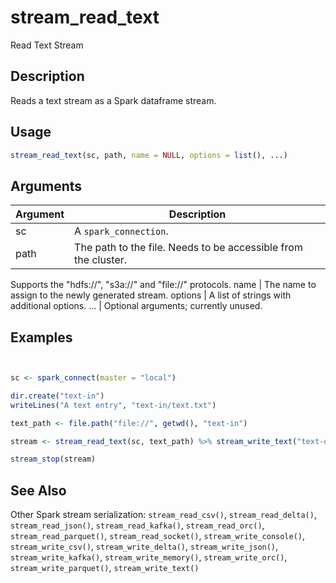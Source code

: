 # stream_read_text


Read Text Stream




## Description

Reads a text stream as a Spark dataframe stream.





## Usage
```r
stream_read_text(sc, path, name = NULL, options = list(), ...)
```




## Arguments


Argument      |Description
------------- |----------------
sc | A ``spark_connection``.
path | The path to the file. Needs to be accessible from the cluster.
Supports the "hdfs://", "s3a://" and "file://" protocols.
name | The name to assign to the newly generated stream.
options | A list of strings with additional options.
... | Optional arguments; currently unused.






## Examples

```r


sc <- spark_connect(master = "local")

dir.create("text-in")
writeLines("A text entry", "text-in/text.txt")

text_path <- file.path("file://", getwd(), "text-in")

stream <- stream_read_text(sc, text_path) %>% stream_write_text("text-out")

stream_stop(stream)

```






## See Also

Other Spark stream serialization: 
`stream_read_csv()`,
`stream_read_delta()`,
`stream_read_json()`,
`stream_read_kafka()`,
`stream_read_orc()`,
`stream_read_parquet()`,
`stream_read_socket()`,
`stream_write_console()`,
`stream_write_csv()`,
`stream_write_delta()`,
`stream_write_json()`,
`stream_write_kafka()`,
`stream_write_memory()`,
`stream_write_orc()`,
`stream_write_parquet()`,
`stream_write_text()`



